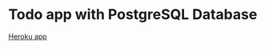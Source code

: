 # Todo app with PostgreSQL Database

[Heroku app](https://warm-scrubland-16927.herokuapp.com/lists)
